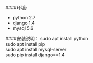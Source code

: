####环境:
- python 2.7
- django 1.4
- mysql 5.6

####安装说明：
sudo apt install python  
sudo apt install pip  
sudo apt install mysql-server  
sudo pip install django==1.4  

